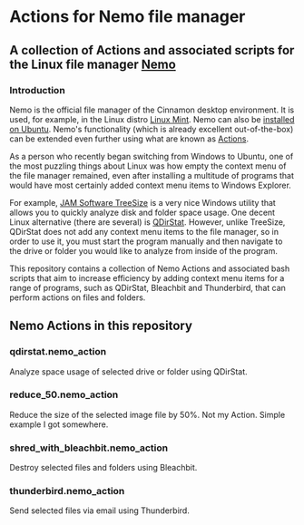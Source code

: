 # Actions for Nemo file manager
## A collection of Actions and associated scripts for the Linux file manager [Nemo](https://en.wikipedia.org/wiki/Nemo_(file_manager))
### Introduction
Nemo is the official file manager of the Cinnamon desktop environment. It is used, for example, in the Linux distro [Linux Mint](https://www.linuxmint.com/). Nemo can also be [installed on Ubuntu](https://itsfoss.com/install-nemo-file-manager-ubuntu/). Nemo's functionality (which is already excellent out-of-the-box) can be extended even further using what are known as [Actions](https://www.youtube.com/watch?v=csbMSmjGmPo).

As a person who recently began switching from Windows to Ubuntu, one of the most puzzling things about Linux was how empty the context menu of the file manager remained, even after installing a multitude of programs that would have most certainly added context menu items to Windows Explorer. 

For example, [JAM Software TreeSize](https://www.jam-software.com/treesize_free/features.shtml) is a very nice Windows utility that allows you to quickly analyze disk and folder space usage. One decent Linux alternative (there are several) is [QDirStat](https://github.com/shundhammer/qdirstat). However, unlike TreeSize, QDirStat does not add any context menu items to the file manager, so in order to use it, you must start the program manually and then navigate to the drive or folder you would like to analyze from inside of the program.

This repository contains a collection of Nemo Actions and associated bash scripts that aim to increase efficiency by adding context menu items for a range of programs, such as QDirStat, Bleachbit and Thunderbird, that can perform actions on files and folders.

## Nemo Actions in this repository
### qdirstat.nemo_action
Analyze space usage of selected drive or folder using QDirStat.
### reduce_50.nemo_action
Reduce the size of the selected image file by 50%. Not my Action. Simple example I got somewhere.
### shred_with_bleachbit.nemo_action
Destroy selected files and folders using Bleachbit.
### thunderbird.nemo_action
Send selected files via email using Thunderbird.

